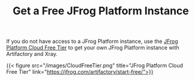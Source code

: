 ﻿---
title: "Get a Free JFrog Platform Instance"
chapter: false
weight: 321
pre: "<b>3.2.1 </b>"
---

If you do not have access to a JFrog Platform instance, use the [JFrog Platform Cloud Free Tier](https://jfrog.com/artifactory/start-free/) to get your own JFrog Platform instance with Artifactory and Xray.

{{< figure src="/images/CloudFreeTier.png" title="JFrog Platform Cloud Free Tier" link="https://jfrog.com/artifactory/start-free/">}}
